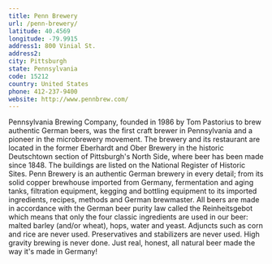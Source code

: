 ```yaml
---
title: Penn Brewery
url: /penn-brewery/
latitude: 40.4569
longitude: -79.9915
address1: 800 Vinial St.
address2: 
city: Pittsburgh
state: Pennsylvania
code: 15212
country: United States
phone: 412-237-9400
website: http://www.pennbrew.com/
---
```

Pennsylvania Brewing Company, founded in 1986 by Tom Pastorius to brew authentic German beers, was the first craft brewer in Pennsylvania and a pioneer in the microbrewery movement. The brewery and its restaurant are located in the former Eberhardt and Ober Brewery in the historic Deutschtown section of Pittsburgh's North Side, where beer has been made since 1848. The buildings are listed on the National Register of Historic Sites. Penn Brewery is an authentic German brewery in every detail; from its solid copper brewhouse imported from Germany, fermentation and aging tanks, filtration equipment, kegging and bottling equipment to its imported ingredients, recipes, methods and German brewmaster. All beers are made in accordance with the German beer purity law called the Reinheitsgebot which means that only the four classic ingredients are used in our beer: malted barley (and/or wheat), hops, water and yeast. Adjuncts such as corn and rice are never used. Preservatives and stabilizers are never used. High gravity brewing is never done. Just real, honest, all natural beer made the way it's made in Germany!
